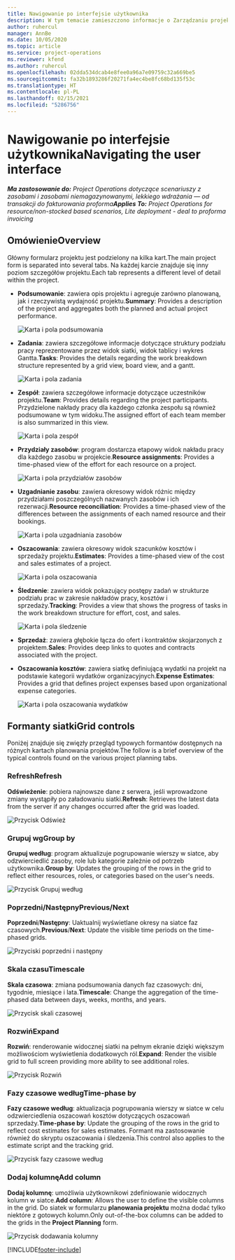 ```yaml
---
title: Nawigowanie po interfejsie użytkownika
description: W tym temacie zamieszczono informacje o Zarządzaniu projektem w Dynamics 365 Project operations.
author: ruhercul
manager: AnnBe
ms.date: 10/05/2020
ms.topic: article
ms.service: project-operations
ms.reviewer: kfend
ms.author: ruhercul
ms.openlocfilehash: 02dda534dcab4e8fee0a96a7e09759c32a669be5
ms.sourcegitcommit: fa32b1893286f20271fa4ec4be8fc68bd135f53c
ms.translationtype: HT
ms.contentlocale: pl-PL
ms.lasthandoff: 02/15/2021
ms.locfileid: "5286756"
---
```

# <a name="navigating-the-user-interface"></a><span data-ttu-id="3a940-103">Nawigowanie po interfejsie użytkownika</span><span class="sxs-lookup"><span data-stu-id="3a940-103">Navigating the user interface</span></span>

<span data-ttu-id="3a940-104">_**Ma zastosowanie do:** Project Operations dotyczące scenariuszy z zasobami i zasobami niemagazynowanymi, lekkiego wdrażania — od transakcji do fakturowania proforma_</span><span class="sxs-lookup"><span data-stu-id="3a940-104">_**Applies To:** Project Operations for resource/non-stocked based scenarios, Lite deployment - deal to proforma invoicing_</span></span>

## <a name="overview"></a><span data-ttu-id="3a940-105">Omówienie</span><span class="sxs-lookup"><span data-stu-id="3a940-105">Overview</span></span>

<span data-ttu-id="3a940-106">Główny formularz projektu jest podzielony na kilka kart.</span><span class="sxs-lookup"><span data-stu-id="3a940-106">The main project form is separated into several tabs.</span></span> <span data-ttu-id="3a940-107">Na każdej karcie znajduje się inny poziom szczegółów projektu.</span><span class="sxs-lookup"><span data-stu-id="3a940-107">Each tab represents a different level of detail within the project.</span></span>

- <span data-ttu-id="3a940-108">**Podsumowanie**: zawiera opis projektu i agreguje zarówno planowaną, jak i rzeczywistą wydajność projektu.</span><span class="sxs-lookup"><span data-stu-id="3a940-108">**Summary**: Provides a description of the project and aggregates both the planned and actual project performance.</span></span>

    ![Karta i pola podsumowania](media/navigation7.png)

- <span data-ttu-id="3a940-110">**Zadania**: zawiera szczegółowe informacje dotyczące struktury podziału pracy reprezentowane przez widok siatki, widok tablicy i wykres Gantta.</span><span class="sxs-lookup"><span data-stu-id="3a940-110">**Tasks**: Provides the details regarding the work breakdown structure represented by a grid view, board view, and a gantt.</span></span>

    ![Karta i pola zadania](media/navigation8.png)

- <span data-ttu-id="3a940-112">**Zespół**: zawiera szczegółowe informacje dotyczące uczestników projektu.</span><span class="sxs-lookup"><span data-stu-id="3a940-112">**Team**: Provides details regarding the project participants.</span></span> <span data-ttu-id="3a940-113">Przydzielone nakłady pracy dla każdego członka zespołu są również podsumowane w tym widoku.</span><span class="sxs-lookup"><span data-stu-id="3a940-113">The assigned effort of each team member is also summarized in this view.</span></span>

    ![Karta i pola zespół](media/navigation9.png)

- <span data-ttu-id="3a940-115">**Przydziały zasobów**: program dostarcza etapowy widok nakładu pracy dla każdego zasobu w projekcie.</span><span class="sxs-lookup"><span data-stu-id="3a940-115">**Resource assignments**: Provides a time-phased view of the effort for each resource on a project.</span></span>

    ![Karta i pola przydziałów zasobów](media/navigation10.png)

- <span data-ttu-id="3a940-117">**Uzgadnianie zasobu**: zawiera okresowy widok różnic między przydziałami poszczególnych nazwanych zasobów i ich rezerwacji.</span><span class="sxs-lookup"><span data-stu-id="3a940-117">**Resource reconciliation**: Provides a time-phased view of the differences between the assignments of each named resource and their bookings.</span></span>

    ![Karta i pola uzgadniania zasobów](media/navigation11.png)

- <span data-ttu-id="3a940-119">**Oszacowania**: zawiera okresowy widok szacunków kosztów i sprzedaży projektu.</span><span class="sxs-lookup"><span data-stu-id="3a940-119">**Estimates**: Provides a time-phased view of the cost and sales estimates of a project.</span></span>

    ![Karta i pola oszacowania](media/navigation12.png)

- <span data-ttu-id="3a940-121">**Śledzenie**: zawiera widok pokazujący postępy zadań w strukturze podziału prac w zakresie nakładów pracy, kosztów i sprzedaży.</span><span class="sxs-lookup"><span data-stu-id="3a940-121">**Tracking**: Provides a view that shows the progress of tasks in the work breakdown structure for effort, cost, and sales.</span></span>

    ![Karta i pola śledzenie](media/navigation13.png)

- <span data-ttu-id="3a940-123">**Sprzedaż**: zawiera głębokie łącza do ofert i kontraktów skojarzonych z projektem.</span><span class="sxs-lookup"><span data-stu-id="3a940-123">**Sales**: Provides deep links to quotes and contracts associated with the project.</span></span>

- <span data-ttu-id="3a940-124">**Oszacowania kosztów**: zawiera siatkę definiującą wydatki na projekt na podstawie kategorii wydatków organizacyjnych.</span><span class="sxs-lookup"><span data-stu-id="3a940-124">**Expense Estimates**: Provides a grid that defines project expenses based upon organizational expense categories.</span></span>

    ![Karta i pola oszacowania wydatków](media/navigation14.png)

## <a name="grid-controls"></a><span data-ttu-id="3a940-126">Formanty siatki</span><span class="sxs-lookup"><span data-stu-id="3a940-126">Grid controls</span></span>

<span data-ttu-id="3a940-127">Poniżej znajduje się zwięzły przegląd typowych formantów dostępnych na różnych kartach planowania projektów.</span><span class="sxs-lookup"><span data-stu-id="3a940-127">The follow is a brief overview of the typical controls found on the various project planning tabs.</span></span>

### <a name="refresh"></a><span data-ttu-id="3a940-128">Refresh</span><span class="sxs-lookup"><span data-stu-id="3a940-128">Refresh</span></span>

<span data-ttu-id="3a940-129">**Odświeżenie**: pobiera najnowsze dane z serwera, jeśli wprowadzone zmiany wystąpiły po załadowaniu siatki.</span><span class="sxs-lookup"><span data-stu-id="3a940-129">**Refresh**: Retrieves the latest data from the server if any changes occurred after the grid was loaded.</span></span>

![Przycisk Odśwież](media/navigation7.png)

### <a name="group-by"></a><span data-ttu-id="3a940-131">Grupuj wg</span><span class="sxs-lookup"><span data-stu-id="3a940-131">Group by</span></span>

<span data-ttu-id="3a940-132">**Grupuj według**: program aktualizuje pogrupowanie wierszy w siatce, aby odzwierciedlić zasoby, role lub kategorie zależnie od potrzeb użytkownika.</span><span class="sxs-lookup"><span data-stu-id="3a940-132">**Group by**: Updates the grouping of the rows in the grid to reflect either resources, roles, or categories based on the user's needs.</span></span>

![Przycisk Grupuj według](media/navigation6.png)

### <a name="previousnext"></a><span data-ttu-id="3a940-134">Poprzedni/Następny</span><span class="sxs-lookup"><span data-stu-id="3a940-134">Previous/Next</span></span>

<span data-ttu-id="3a940-135">**Poprzedni**/**Następny**: Uaktualnij wyświetlane okresy na siatce faz czasowych.</span><span class="sxs-lookup"><span data-stu-id="3a940-135">**Previous**/**Next**: Update the visible time periods on the time-phased grids.</span></span>

![Przyciski poprzedni i następny](media/navigation2.png)

### <a name="timescale"></a><span data-ttu-id="3a940-137">Skala czasu</span><span class="sxs-lookup"><span data-stu-id="3a940-137">Timescale</span></span>

<span data-ttu-id="3a940-138">**Skala czasowa**: zmiana podsumowania danych faz czasowych: dni, tygodnie, miesiące i lata.</span><span class="sxs-lookup"><span data-stu-id="3a940-138">**Timescale**: Change the aggregation of the time-phased data between days, weeks, months, and years.</span></span>

![Przycisk skali czasowej](media/navigation3.png)

### <a name="expand"></a><span data-ttu-id="3a940-140">Rozwiń</span><span class="sxs-lookup"><span data-stu-id="3a940-140">Expand</span></span>

<span data-ttu-id="3a940-141">**Rozwiń**: renderowanie widocznej siatki na pełnym ekranie dzięki większym możliwościom wyświetlenia dodatkowych ról.</span><span class="sxs-lookup"><span data-stu-id="3a940-141">**Expand**: Render the visible grid to full screen providing more ability to see additional roles.</span></span>

![Przycisk Rozwiń](media/navigation4.png)

### <a name="time-phase-by"></a><span data-ttu-id="3a940-143">Fazy czasowe według</span><span class="sxs-lookup"><span data-stu-id="3a940-143">Time-phase by</span></span>

<span data-ttu-id="3a940-144">**Fazy czasowe według**: aktualizacja pogrupowania wierszy w siatce w celu odzwierciedlenia oszacowań kosztów dotyczących oszacowań sprzedaży.</span><span class="sxs-lookup"><span data-stu-id="3a940-144">**Time-phase by**: Update the grouping of the rows in the grid to reflect cost estimates for sales estimates.</span></span> <span data-ttu-id="3a940-145">Formant ma zastosowanie również do skryptu oszacowania i śledzenia.</span><span class="sxs-lookup"><span data-stu-id="3a940-145">This control also applies to the estimate script and the tracking grid.</span></span>

![Przycisk fazy czasowe według](media/navigation0.png)

### <a name="add-column"></a><span data-ttu-id="3a940-147">Dodaj kolumnę</span><span class="sxs-lookup"><span data-stu-id="3a940-147">Add column</span></span>

<span data-ttu-id="3a940-148">**Dodaj kolumnę**: umożliwia użytkownikowi zdefiniowanie widocznych kolumn w siatce.</span><span class="sxs-lookup"><span data-stu-id="3a940-148">**Add column**: Allows the user to define the visible columns in the grid.</span></span> <span data-ttu-id="3a940-149">Do siatek w formularzu **planowania projektu** można dodać tylko niektóre z gotowych kolumn.</span><span class="sxs-lookup"><span data-stu-id="3a940-149">Only out-of-the-box columns can be added to the grids in the **Project Planning** form.</span></span>

![Przycisk dodawania kolumny](media/navigation5.png)


[!INCLUDE[footer-include](../includes/footer-banner.md)]